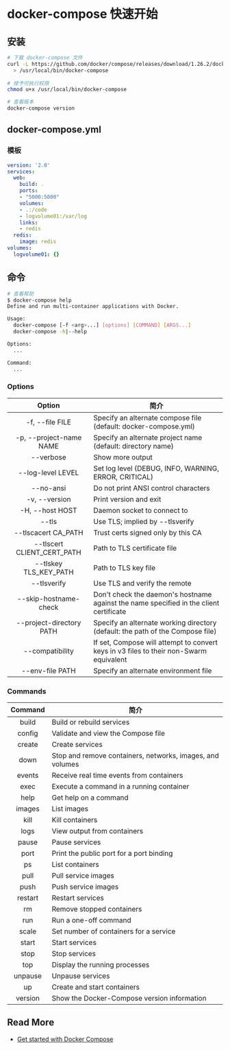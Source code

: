 # docker-compose 快速开始



## 安装

```bash
# 下载 docker-compose 文件
curl -L https://github.com/docker/compose/releases/download/1.26.2/docker-compose-`uname -s`-`uname -m` \
  > /usr/local/bin/docker-compose
  
# 授予可执行权限
chmod u+x /usr/local/bin/docker-compose

# 查看版本
docker-compose version
```





## docker-compose.yml

### 模板

```yaml
version: '2.0'
services:
  web:
    build: .
    ports:
    - "5000:5000"
    volumes:
    - .:/code
    - logvolume01:/var/log
    links:
    - redis
  redis:
    image: redis
volumes:
  logvolume01: {}
```







## 命令

```bash
# 查看帮助
$ docker-compose help
Define and run multi-container applications with Docker.

Usage:
  docker-compose [-f <arg>...] [options] [COMMAND] [ARGS...]
  docker-compose -h|--help

Options:
  ...

Command:
  ...
```

### Options

| Option | 简介 |
| :--: | ---- |
| -f, --file FILE | Specify an alternate compose file (default: docker-compose.yml) |
| -p, --project-name NAME | Specify an alternate project name (default: directory name) |
| --verbose | Show more output |
| --log-level LEVEL | Set log level (DEBUG, INFO, WARNING, ERROR, CRITICAL) |
| --no-ansi | Do not print ANSI control characters |
| -v, --version | Print version and exit |
| -H, --host HOST | Daemon socket to connect to |
| --tls | Use TLS; implied by --tlsverify |
| --tlscacert CA_PATH | Trust certs signed only by this CA |
| --tlscert CLIENT_CERT_PATH | Path to TLS certificate file |
| --tlskey TLS_KEY_PATH | Path to TLS key file |
| --tlsverify | Use TLS and verify the remote |
| --skip-hostname-check | Don't check the daemon's hostname against the name specified in the client certificate |
| --project-directory PATH | Specify an alternate working directory (default: the path of the Compose file) |
| --compatibility | If set, Compose will attempt to convert keys in v3 files to their non-Swarm equivalent |
| --env-file PATH | Specify an alternate environment file |

### Commands

| Command | 简介 |
| :--: | ---- |
| build | Build or rebuild services |
| config | Validate and view the Compose file |
| create | Create services |
| down | Stop and remove containers, networks, images, and volumes |
| events | Receive real time events from containers |
| exec | Execute a command in a running container |
| help | Get help on a command |
| images | List images |
| kill | Kill containers |
| logs | View output from containers |
| pause | Pause services |
| port | Print the public port for a port binding |
| ps | List containers |
| pull | Pull service images |
| push | Push service images |
| restart | Restart services |
| rm | Remove stopped containers |
| run | Run a one-off command |
| scale | Set number of containers for a service |
| start | Start services |
| stop | Stop services |
| top | Display the running processes |
| unpause | Unpause services |
| up | Create and start containers |
| version | Show the Docker-Compose version information|



## Read More

- [Get started with Docker Compose](https://docs.docker.com/compose/gettingstarted/)


